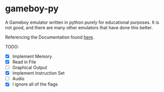 # gameboy-py
A Gameboy emulator written in python purely for educational purposes. It is not good, and there are many other emulators that have done this better.

Referencing the Documentation found [here](https://github.com/ikkentim/GBEmmy/raw/master/ref/GameBoyProgrammingManual.pdf).

TODO:
- [x] Implement Memory
- [x] Read in File
- [ ] Graphical Output
- [x] Implement Instruction Set
- [ ] Audio
- [x] I ignore all of the flags
